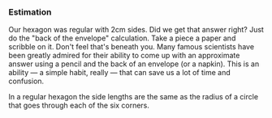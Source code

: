 ### Estimation

Our hexagon was regular with 2cm sides. 
Did we get that answer right? Just do the "back of the envelope" calculation. 
Take a piece a paper and scribble on it. Don't feel that's beneath you. 
Many famous scientists have been greatly admired for their ability to come
up with an approximate answer using a pencil and the back of an envelope (or a napkin). 
This is an ability — a simple habit, really — that can save us a lot of time and confusion.


In a regular hexagon the side lengths are the same as the radius of a circle that goes through each of the six corners.
